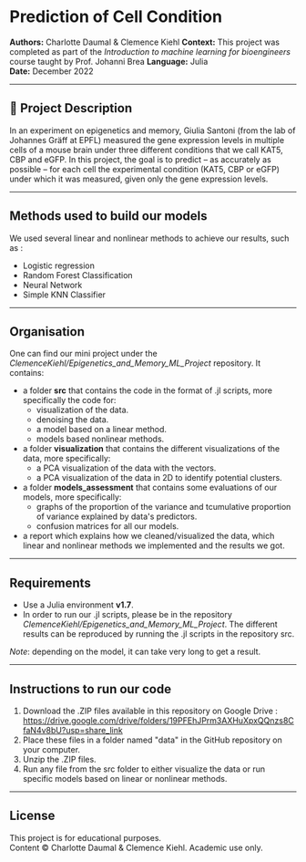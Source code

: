 # Prediction of Cell Condition

**Authors:** Charlotte Daumal & Clemence Kiehl
**Context:** This project was completed as part of the *Introduction to machine learning for bioengineers* course taught by Prof. Johanni Brea
**Language:** Julia  
**Date:** December 2022

---

## 📝 Project Description  

In an experiment on epigenetics and memory, Giulia Santoni (from the lab of Johannes Gräff at EPFL) measured the gene expression levels in multiple cells of a mouse brain under three different conditions that we call KAT5, CBP and eGFP. In this project, the goal is to predict – as accurately as possible – for each cell the experimental condition (KAT5, CBP or eGFP) under which it was measured, given only the gene expression levels.

---

## Methods used to build our models

We used several linear and nonlinear methods to achieve our results, such as :

* Logistic regression
* Random Forest Classification
* Neural Network
* Simple KNN Classifier

---

## Organisation

One can find our mini project under the *ClemenceKiehl/Epigenetics_and_Memory_ML_Project* repository. It contains:

* a folder **src** that contains the code in the format of .jl scripts, more specifically the code for:
  * visualization of the data.
  * denoising the data.
  * a model based on a linear method.
  * models based nonlinear methods.
* a folder **visualization** that contains the different visualizations of the data, more specifically:
  * a PCA visualization of the data with the vectors.
  * a PCA visualization of the data in 2D to identify potential clusters.
* a folder **models_assessment** that contains some evaluations of our models, more specifically:
  * graphs of the proportion of the variance and tcumulative proportion of variance explained by data's predictors.
  * confusion matrices for all our models.
* a report which explains how we cleaned/visualized the data, which linear and nonlinear methods we implemented and the results we got.

---

## Requirements

* Use a Julia environment **v1.7**.
* In order to run our .jl scripts, please be in the repository *ClemenceKiehl/Epigenetics_and_Memory_ML_Project*. The different results can be reproduced by running the .jl scripts in the repository src.  

_Note_: depending on the model, it can take very long to get a result.

---

## Instructions to run our code

1. Download the .ZIP files available in this repository on Google Drive : https://drive.google.com/drive/folders/19PFEhJPrm3AXHuXpxQQnzs8CfaN4v8bU?usp=share_link
2. Place these files in a folder named "data" in the GitHub repository on your computer.
3. Unzip the .ZIP files.
4. Run any file from the src folder to either visualize the data or run specific models based on linear or nonlinear methods.

---

## License

This project is for educational purposes.  
Content © Charlotte Daumal & Clemence Kiehl. Academic use only.
